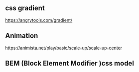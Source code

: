 ## css gradient
https://angrytools.com/gradient/

 ## Animation 
 https://animista.net/play/basic/scale-up/scale-up-center

 ## BEM (Block Element Modifier )css model
